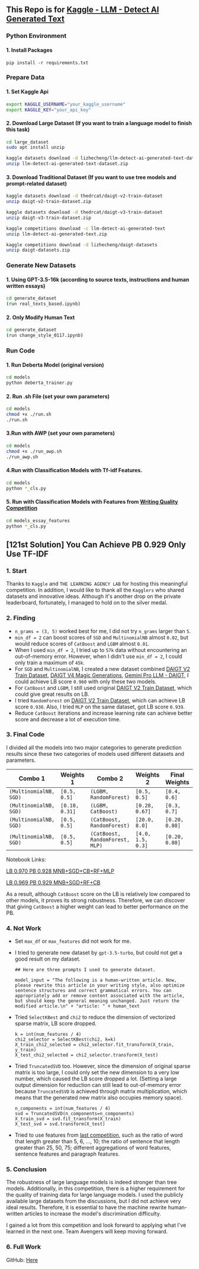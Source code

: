 ## This Repo is for [Kaggle - LLM - Detect AI Generated Text](https://www.kaggle.com/competitions/llm-detect-ai-generated-text)



### Python Environment

#### 1. Install Packages

```b
pip install -r requirements.txt
```

### Prepare Data

#### 1. Set Kaggle Api

```bash
export KAGGLE_USERNAME="your_kaggle_username"
export KAGGLE_KEY="your_api_key"
```

#### 2. Download Large Dataset  (If you want to train a language model to finish this task)

```bash
cd large_dataset
sudo apt install unzip
```

```bash
kaggle datasets download -d lizhecheng/llm-detect-ai-generated-text-dataset
unzip llm-detect-ai-generated-text-dataset.zip
```

#### 3. Download Traditional Dataset (If you want to use tree models and prompt-related dataset)
```bash
kaggle datasets download -d thedrcat/daigt-v2-train-dataset
unzip daigt-v2-train-dataset.zip
```

```bash
kaggle datasets download -d thedrcat/daigt-v3-train-dataset
unzip daigt-v3-train-dataset.zip
```

```bash
kaggle competitions download -c llm-detect-ai-generated-text
unzip llm-detect-ai-generated-text.zip
```

```bash
kaggle competitions download -d lizhecheng/daigt-datasets
unzip daigt-datasets.zip
```


### Generate New Datasets

#### 1. Using GPT-3.5-16k (according to source texts, instructions and human written essays)

```bash
cd generate_dataset
(run real_texts_based.ipynb)
```

#### 2. Only Modify Human Text

```bash
cd generate_dataset
(run change_style_0117.ipynb)
```


### Run Code

#### 1. Run Deberta Model (original version)

```bash
cd models
python deberta_trainer.py
```

#### 2. Run .sh File (set your own parameters)

```bash
cd models
chmod +x ./run.sh
./run.sh
```

#### 3.Run with AWP (set your own parameters)

```bash
cd models
chmod +x ./run_awp.sh
./run_awp.sh
```
#### 4.Run with Classification Models with Tf-idf Features.

```bash
cd models
python *_cls.py
```

#### 5. Run with Classification Models with Features from [Writing Quality Competition](https://www.kaggle.com/competitions/linking-writing-processes-to-writing-quality)

```bash
cd models_essay_features
python *_cls.py
```



## [121st Solution] You Can Achieve PB 0.929 Only Use TF-IDF

### 1. Start
Thanks to ``Kaggle`` and ``THE LEARNING AGENCY LAB`` for hosting this meaningful competition. In addition, I would like to thank all the ``Kagglers`` who shared datasets and innovative ideas. Although it's another drop on the private leaderboard, fortunately, I managed to hold on to the silver medal.

### 2. Finding

- ``n_grams = (3, 5)`` worked best for me, I did not try ``n_grams`` larger than ``5``.
- ``min_df = 2`` can boost scores of ``SGD`` and ``MultinomialNB`` almost ``0.02``, but would reduce scores of ``CatBoost`` and ``LGBM`` almost ``0.01``.
- When I used ``min_df = 2``, I tried up to ``57k`` data without encountering an out-of-memory error. However, when I didn't use ``min_df = 2``, I could only train a maximum of ``45k``.
- For ``SGD`` and ``MultinomialNB``, I created a new dataset combined [DAIGT V2 Train Dataset](https://www.kaggle.com/datasets/thedrcat/daigt-v2-train-dataset), [DAIGT V4 Magic Generations](https://www.kaggle.com/datasets/thedrcat/daigt-v4-train-dataset?select=daigt_magic_generations.csv), [Gemini Pro LLM - DAIGT](https://www.kaggle.com/datasets/asalhi/gemini-pro-llm-daigt), I could achieve LB score ``0.960`` with only these two models.
- For ``CatBoost`` and ``LGBM``, I still used original [DAIGT V2 Train Dataset](https://www.kaggle.com/datasets/thedrcat/daigt-v2-train-dataset), which could give great results on LB.
- I tried ``RandomForest`` on [DAIGT V2 Train Dataset](https://www.kaggle.com/datasets/thedrcat/daigt-v2-train-dataset), which can achieve LB score ``0.930``. Also, I tried ``MLP`` on the same dataset, got LB score ``0.939``.
- Reduce ``CatBoost`` iterations and increase learning rate can achieve better score and decrease a lot of execution time.

### 3. Final Code

I divided all the models into two major categories to generate prediction results since these two categories of models used different datasets and parameters. 

| Combo 1                  | Weights 1        | Combo 2                           | Weights 2           | Final Weights    | LB        | PB        | Chosen             |
| ------------------------ | ---------------- | --------------------------------- | ------------------- | ---------------- | --------- | --------- | ------------------ |
| ``(MultinomialNB, SGD)`` | ``[0.5, 0.5]``   | ``(LGBM, RandomForest)``          | ``[0.5, 0.5]``      | ``[0.4, 0.6]``   | ``0.970`` | ``0.907`` | ``Yes``            |
| ``(MultinomialNB, SGD)`` | ``[0.10, 0.31]`` | ``(LGBM, CatBoost)``              | ``[0.28, 0.67]``    | ``[0.3, 0.7]``   | ``0.966`` | ``0.908`` | ``Yes``            |
| ``(MultinomialNB, SGD)`` | ``[0.5, 0.5]``   | ``(CatBoost, RandomForest)``      | ``[20.0, 8.0]``     | ``[0.20, 0.80]`` | ``0.969`` | ``0.929`` | ``After Deadline`` |
| ``(MultinomialNB, SGD)`` | ``[0.5, 0.5]``   | ``(CatBoost, RandomForest, MLP)`` | ``[4.0, 1.5, 0.3]`` | ``[0.20, 0.80]`` | ``0.970`` | ``0.928`` | ``After Deadline`` |


Notebook Links:

[LB 0.970 PB 0.928 MNB+SGD+CB+RF+MLP](https://www.kaggle.com/code/lizhecheng/lb-0-970-pb-0-928-mnb-sgd-cb-rf-mlp/notebook)

[LB 0.969 PB 0.929 MNB+SGD+RF+CB](https://www.kaggle.com/code/lizhecheng/lb-0-969-pb-0-929-mnb-sgd-rf-cb/notebook)

As a result, although ``CatBoost`` score on the LB is relatively low compared to other models, it proves its strong robustness. Therefore, we can discover that giving ``CatBoost`` a higher weight can lead to better performance on the PB.

### 4. Not Work

- Set ``max_df`` or ``max_features`` did not work for me.

- I tried to generate new dataset by ``gpt-3.5-turbo``, but could not get a good result on my dataset.

  ```
  ## Here are three prompts I used to generate dataset.
  
  model_input = "The following is a human-written article. Now, please rewrite this article in your writing style, also optimize sentence structures and correct grammatical errors. You can appropriately add or remove content associated with the article, but should keep the general meaning unchanged. Just return the modified article.\n" + "article: " + human_text
  ```
  
- Tried ``SelectKBest`` and ``chi2`` to reduce the dimension of vectorized sparse matrix, LB score dropped.

  ```
  k = int(num_features / 4)
  chi2_selector = SelectKBest(chi2, k=k)
  X_train_chi2_selected = chi2_selector.fit_transform(X_train, y_train)
  X_test_chi2_selected = chi2_selector.transform(X_test)
  ```
  
- Tried ``TruncatedSVD`` too. However, since the dimension of original sparse matrix is too large, I could only set the new dimension to a very low number, which caused the LB score dropped a lot. (Setting a large output dimension for reduction can still lead to out-of-memory error because ``TruncatedSVD`` is achieved through matrix multiplication, which means that the generated new matrix also occupies memory space).

  ```
  n_components = int(num_features / 4)
  svd = TruncatedSVD(n_components=n_components)
  X_train_svd = svd.fit_transform(X_train)
  X_test_svd = svd.transform(X_test)
  ```

- Tried to use features from [last competition](https://www.kaggle.com/competitions/linking-writing-processes-to-writing-quality), such as the ratio of word that length greater than 5, 6, ..., 10; the ratio of sentence that length greater than 25, 50, 75; different aggregations of word features, sentence features and paragraph features.

### 5. Conclusion

The robustness of large language models is indeed stronger than tree models. Additionally, in this competition, there is a higher requirement for the quality of training data for large language models. I used the publicly available large datasets from the discussions, but I did not achieve very ideal results. Therefore, it is essential to have the machine rewrite human-written articles to increase the model's discrimination difficulty.

I gained a lot from this competition and look forward to applying what I've learned in the next one. Team Avengers will keep moving forward.

### 6. Full Work

GitHub: [Here](https://github.com/Lizhecheng02/Kaggle-LLM-Detect_AI_Generated_Text)